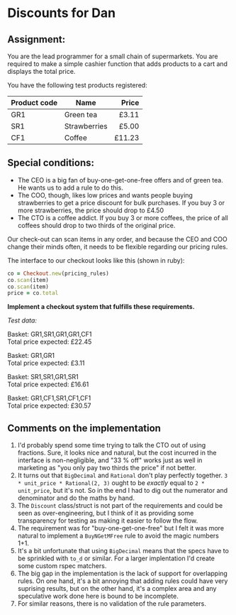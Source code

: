# Discounts for Dan

## Assignment:

You are the lead programmer for a small chain of supermarkets. You are required to make a simple cashier function that adds products to a cart and displays the total price.

You have the following test products registered:

| Product code | Name | Price |
| ------------ | ---- | ----: |
| GR1 | Green tea | £3.11 |
| SR1 | Strawberries | £5.00 |
| CF1 | Coffee | £11.23 |

## Special conditions:

* The CEO is a big fan of buy-one-get-one-free offers and of green tea. He wants us to add a rule to do this.
* The COO, though, likes low prices and wants people buying strawberries to get a price discount for bulk purchases. If you buy 3 or more strawberries, the price should drop to £4.50
* The CTO is a coffee addict. If you buy 3 or more coffees, the price of all coffees should drop to two thirds of the original price.

Our check-out can scan items in any order, and because the CEO and COO change their minds often, it needs to be flexible regarding our pricing rules.

The interface to our checkout looks like this (shown in ruby):

```ruby
co = Checkout.new(pricing_rules)
co.scan(item)
co.scan(item)
price = co.total
```

**Implement a checkout system that fulfills these requirements.**

*Test data:*

Basket: GR1,SR1,GR1,GR1,CF1 \
Total price expected: ​£22.45

Basket: GR1,GR1 \
Total price expected: ​£3.11

Basket: SR1,SR1,GR1,SR1 \
Total price expected:​ £16.61

Basket: GR1,CF1,SR1,CF1,CF1 \
Total price expected:​ £30.57

## Comments on the implementation

1. I'd probably spend some time trying to talk the CTO out of using fractions.
    Sure, it looks nice and natural, but the cost incurred in the interface is
    non-negligible, and "33 % off" works just as well in marketing as "you only
    pay two thirds the price" if not better.
1. It turns out that `BigDecimal` and `Rational` don't play perfectly together.
    `3 * unit_price * Rational(2, 3)` ought to be _exactly_ equal to
    `2 * unit_price`, but it's not.  So in the end I had to dig out the
    numerator and denominator and do the maths by hand.
1. The `Discount` class/struct is not part of the requirements and could be seen
    as over-engineering, but I think of it as providing some transparency for
    testing as making it easier to follow the flow.
1. The requirement was for "buy-one-get-one-free" but I felt it was more
    natural to implement a `BuyNGetMFree` rule to avoid the magic numbers 1+1.
1. It's a bit unfortunate that using `BigDecimal` means that the specs have to
    be sprinkled with `to_d` or similar.  For a larger implentation I'd create
    some custom rspec matchers.
1. The big gap in the implementation is the lack of support for overlapping
    rules.  On one hand, it's a bit annoying that adding rules could have
    very suprising results, but on the other hand, it's a complex area and
    any speculative work done here is bound to be incomplete.
1. For similar reasons, there is no validation of the rule parameters.
